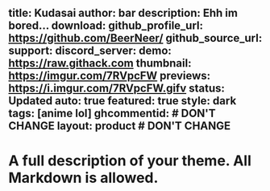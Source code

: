 title: Kudasai
author: bar
description: Ehh im bored...
download:
github_profile_url: https://github.com/BeerNeer/
github_source_url:
support:
discord_server:
demo: https://raw.githack.com
thumbnail: https://imgur.com/7RVpcFW
previews: https://i.imgur.com/7RVpcFW.gifv
status: Updated
auto: true
featured: true
style: dark
tags: [anime lol]
ghcommentid: # DON'T CHANGE
layout: product # DON'T CHANGE
---
# A full description of your theme. All Markdown is allowed.
